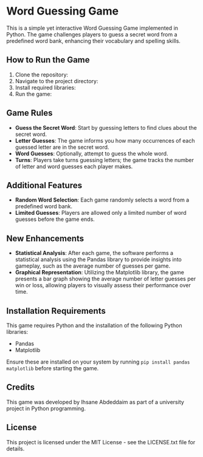 # Word Guessing Game

This is a simple yet interactive Word Guessing Game implemented in Python. The game challenges players to guess a secret word from a predefined word bank, enhancing their vocabulary and spelling skills.

## How to Run the Game

1. Clone the repository:
2. Navigate to the project directory:
3. Install required libraries:
4. Run the game:

## Game Rules

- **Guess the Secret Word**: Start by guessing letters to find clues about the secret word.
- **Letter Guesses**: The game informs you how many occurrences of each guessed letter are in the secret word.
- **Word Guesses**: Optionally, attempt to guess the whole word.
- **Turns**: Players take turns guessing letters; the game tracks the number of letter and word guesses each player makes.

## Additional Features

- **Random Word Selection**: Each game randomly selects a word from a predefined word bank.
- **Limited Guesses**: Players are allowed only a limited number of word guesses before the game ends.

## New Enhancements

- **Statistical Analysis**: After each game, the software performs a statistical analysis using the Pandas library to provide insights into gameplay, such as the average number of guesses per game.
- **Graphical Representation**: Utilizing the Matplotlib library, the game presents a bar graph showing the average number of letter guesses per win or loss, allowing players to visually assess their performance over time.

## Installation Requirements

This game requires Python and the installation of the following Python libraries:
- Pandas
- Matplotlib

Ensure these are installed on your system by running `pip install pandas matplotlib` before starting the game.

## Credits

This game was developed by Ihsane Abdeddaim as part of a university project in Python programming. 

## License

This project is licensed under the MIT License - see the LICENSE.txt file for details.

